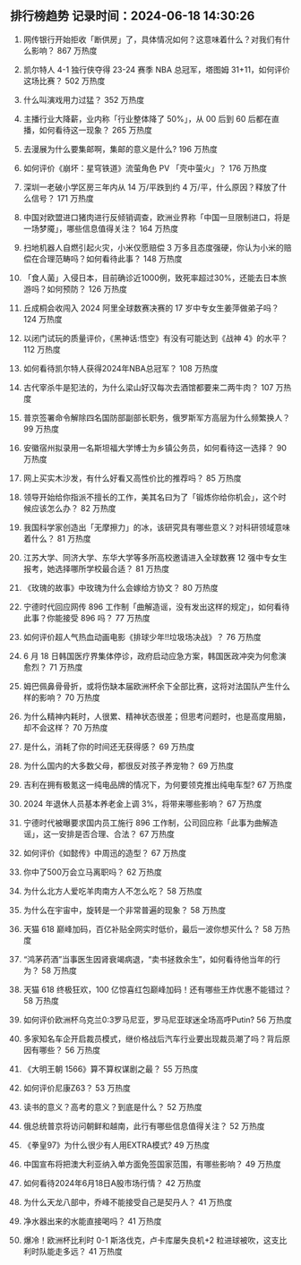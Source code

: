 
## 排行榜趋势 记录时间：2024-06-18 14:30:26
  
  1. 网传银行开始拒收「断供房」了，具体情况如何？这意味着什么？对我们有什么影响？ 867 万热度
    
  2. 凯尔特人 4-1 独行侠夺得 23-24 赛季 NBA 总冠军，塔图姆 31+11，如何评价这场比赛？ 502 万热度
    
  3. 什么叫演戏用力过猛？ 352 万热度
    
  4. 主播行业大降薪，业内称「行业整体降了 50%」，从 00 后到 60 后都在直播，如何看待这一现象？ 265 万热度
    
  5. 去漫展为什么要集邮啊，集邮的意义是什么? 196 万热度
    
  6. 如何评价《崩坏：星穹铁道》流萤角色 PV 「壳中萤火」？ 176 万热度
    
  7. 深圳一老破小学区房三年内从 14 万/平跌到约 4 万/平，什么原因？释放了什么信号？ 171 万热度
    
  8. 中国对欧盟进口猪肉进行反倾销调查，欧洲业界称「中国一旦限制进口，将是一场梦魇」，哪些信息值得关注？ 164 万热度
    
  9. 扫地机器人自燃引起火灾，小米仅愿赔偿 3 万多且态度强硬，你认为小米的赔偿在合理范畴吗？如何看待此事？ 148 万热度
    
  10. 「食人菌」入侵日本，目前确诊近1000例，致死率超过30%，还能去日本旅游吗？如何预防？ 126 万热度
    
  11. 丘成桐会收闯入 2024 阿里全球数赛决赛的 17 岁中专女生姜萍做弟子吗？ 124 万热度
    
  12. 以闭门试玩的质量评价，《黑神话:悟空》有没有可能达到《战神 4》的水平？ 112 万热度
    
  13. 如何看待凯尔特人获得2024年NBA总冠军？ 108 万热度
    
  14. 古代宰杀牛是犯法的，为什么梁山好汉每次去酒馆都要来二两牛肉？ 107 万热度
    
  15. 普京签署命令解除四名国防部副部长职务，俄罗斯军方高层为什么频繁换人？ 99 万热度
    
  16. 安徽宿州拟录用一名斯坦福大学博士为乡镇公务员，如何看待这一选择？ 90 万热度
    
  17. 网上买实木沙发，有什么好看又高性价比的推荐吗？ 85 万热度
    
  18. 领导开始给你指派不擅长的工作，美其名曰为了「锻炼你给你机会」，这个时候应该怎么办？ 82 万热度
    
  19. 我国科学家创造出「无摩擦力」的冰，该研究具有哪些意义？对科研领域意味着什么？ 81 万热度
    
  20. 江苏大学、同济大学、东华大学等多所高校邀请进入全球数赛 12 强中专女生报考，她选择哪所学校最合适？ 81 万热度
    
  21. 《玫瑰的故事》中玫瑰为什么会嫁给方协文？ 80 万热度
    
  22. 宁德时代回应网传 896 工作制「曲解造谣，没有发出这样的规定」，如何看待此事？你能接受 896 吗？ 77 万热度
    
  23. 如何评价超人气热血动画电影《排球少年!!垃圾场决战》？ 76 万热度
    
  24. 6 月 18 日韩国医疗界集体停诊，政府启动应急方案，韩国医政冲突为何愈演愈烈？ 71 万热度
    
  25. 姆巴佩鼻骨骨折，或将伤缺本届欧洲杯余下全部比赛，这将对法国队产生什么样的影响？ 70 万热度
    
  26. 为什么精神内耗时，人很累、精神状态很差；但思考问题时，也是高度用脑，却不会这样？ 70 万热度
    
  27. 是什么，消耗了你的时间还无获得感？ 69 万热度
    
  28. 为什么国内的大多数父母，都很反对孩子养宠物？ 69 万热度
    
  29. 吉利在拥有极氪这一纯电品牌的情况下，为何要领克推出纯电车型? 67 万热度
    
  30. 2024 年退休人员基本养老金上调 3%，将带来哪些影响？ 67 万热度
    
  31. 宁德时代被曝要求国内员工施行 896 工作制，公司回应称「此事为曲解造谣」，这一安排是否合理、合法？ 67 万热度
    
  32. 如何评价《如懿传》中周迅的造型？ 67 万热度
    
  33. 你中了500万会立马离职吗？ 62 万热度
    
  34. 为什么北方人爱吃羊肉南方人不怎么吃？ 58 万热度
    
  35. 为什么在宇宙中，旋转是一个非常普遍的现象？ 58 万热度
    
  36. 天猫 618 巅峰加码，百亿补贴全网实时低价，最后一波你想买什么？ 58 万热度
    
  37. “鸿茅药酒”当事医生因肾衰竭病退，“卖书拯救余生”，如何看待他当年的行为？ 58 万热度
    
  38. 天猫 618 终极狂欢，100 亿惊喜红包巅峰加码！还有哪些王炸优惠不能错过？ 58 万热度
    
  39. 如何评价欧洲杯乌克兰0:3罗马尼亚，罗马尼亚球迷全场高呼Putin? 56 万热度
    
  40. 多家知名车企开启裁员模式，继价格战后汽车行业要出现裁员潮了吗？背后原因有哪些？ 56 万热度
    
  41. 《大明王朝 1566》算不算权谋剧之最？ 55 万热度
    
  42. 如何评价尼康Z63？ 53 万热度
    
  43. 读书的意义？高考的意义？到底是什么？ 52 万热度
    
  44. 俄总统普京将访问朝鲜和越南，此行有哪些信息值得关注？ 52 万热度
    
  45. 《拳皇97》为什么很少有人用EXTRA模式? 49 万热度
    
  46. 中国宣布将把澳大利亚纳入单方面免签国家范围，有哪些影响？ 49 万热度
    
  47. 如何看待2024年6月18日A股市场行情？ 42 万热度
    
  48. 为什么天龙八部中，乔峰不能接受自己是契丹人？ 41 万热度
    
  49. 净水器出来的水能直接喝吗？ 41 万热度
    
  50. 爆冷！欧洲杯比利时 0-1 斯洛伐克，卢卡库屡失良机+2 粒进球被吹，这支比利时队能走多远？ 41 万热度
    